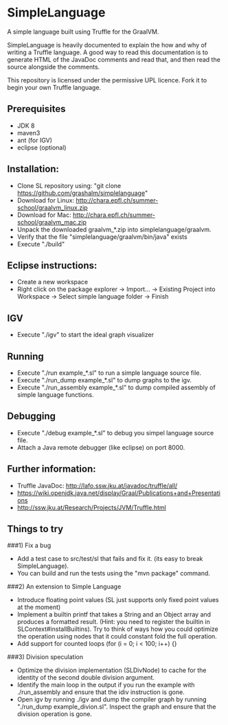 # SimpleLanguage

A simple language built using Truffle for the GraalVM.

SimpleLanguage is heavily documented to explain the how and why of writing a
Truffle language. A good way to read this documentation is to generate HTML of
the JavaDoc comments and read that, and then read the source alongside the
comments.

This repository is licensed under the permissive UPL licence. Fork it to begin
your own Truffle language.

## Prerequisites
* JDK 8
* maven3 
* ant (for IGV)
* eclipse (optional)

## Installation:

* Clone SL repository using: "git clone https://github.com/grashalm/simplelanguage"
* Download for Linux: http://chara.epfl.ch/summer-school/graalvm_linux.zip
* Download for Mac: http://chara.epfl.ch/summer-school/graalvm_mac.zip
* Unpack the downloaded graalvm_*.zip into simplelanguage/graalvm. 
* Verify that the file "simplelanguage/graalvm/bin/java" exists
* Execute "./build"

## Eclipse instructions:

* Create a new workspace
* Right click on the package explorer -> Import... -> Existing Project into Workspace -> Select simple language folder -> Finish

## IGV

* Execute "./igv" to start the ideal graph visualizer

## Running

* Execute "./run example_*.sl" to run a simple language source file.
* Execute "./run_dump example_*.sl" to dump graphs to the igv.
* Execute "./run_assembly example_*.sl" to dump compiled assembly of simple language functions.

## Debugging

* Execute "./debug example_*.sl" to debug you simpel language source file.
* Attach a Java remote debugger (like eclipse) on port 8000.

## Further information:
* Truffle JavaDoc: http://lafo.ssw.jku.at/javadoc/truffle/all/
* https://wiki.openjdk.java.net/display/Graal/Publications+and+Presentations
* http://ssw.jku.at/Research/Projects/JVM/Truffle.html

## Things to try

###1) Fix a bug
* Add a test case to src/test/sl that fails and fix it. (its easy to break SimpleLanguage). 
* You can build and run the tests using the "mvn package" command.

###2) An extension to Simple Language
* Introduce floating point values (SL just supports only fixed point values at the moment)
* Implement a builtin printf that takes a String and an Object array and produces a formatted result. (Hint: you need to register the builtin in SLContext#installBuiltins). Try to think of ways how you could optimize the operation using nodes that it could constant fold the full operation.
* Add support for counted loops (for (i = 0; i < 100; i++) {}

###3) Division speculation
* Optimize the division implementation (SLDivNode) to cache for the identity of the second double division argument. 
* Identify the main loop in the output if you run the example with ./run_assembly and ensure that the idiv instruction is gone. 
* Open igv by running ./igv and dump the compiler graph by running "./run_dump example_divion.sl". Inspect the graph and ensure that the division operation is gone.


